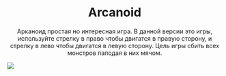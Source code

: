 <h1 align="center">
  Arcanoid
  </h1>
<p align="center">
  Арканоид простая но интересная игра. В данной версии это игры, используйте  стрелку в право чтобы двигатся в правую сторону, и стрелку в лево чтобы двигатся в левую сторону. Цель игры сбить всех монстров паподая в них мячом.
  </p>
 <img src= "blob/main/images/Screenshot.png"/>  
